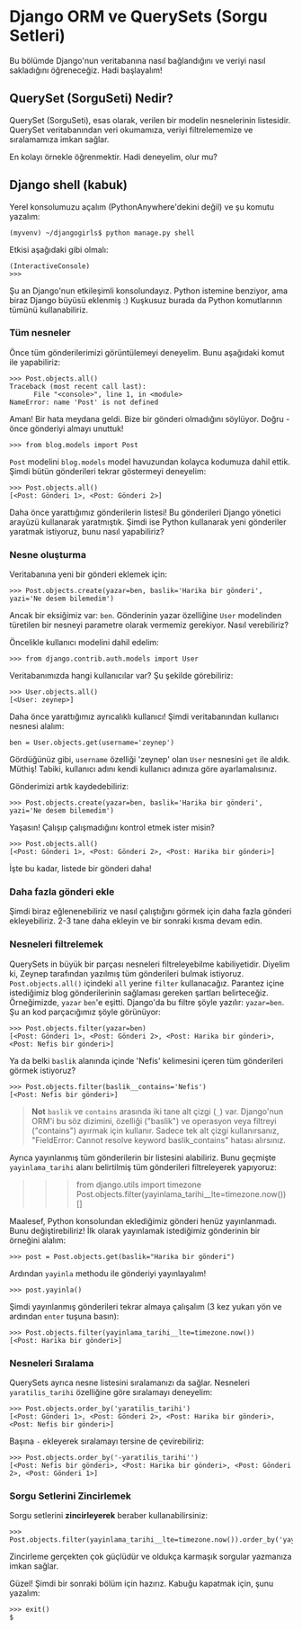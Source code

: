# Django ORM ve QuerySets (Sorgu Setleri)

Bu bölümde Django'nun veritabanına nasıl bağlandığını ve veriyi nasıl sakladığını öğreneceğiz. Hadi başlayalım!

## QuerySet (SorguSeti) Nedir?

QuerySet (SorguSeti), esas olarak, verilen bir modelin nesnelerinin listesidir. QuerySet veritabanından veri okumamıza, veriyi filtrelememize ve sıralamamıza imkan sağlar.

En kolayı örnekle öğrenmektir. Hadi deneyelim, olur mu?

## Django shell (kabuk)

Yerel konsolumuzu açalım (PythonAnywhere'dekini değil) ve şu komutu yazalım:

```
(myvenv) ~/djangogirls$ python manage.py shell
```    

Etkisi aşağıdaki gibi olmalı:

```
(InteractiveConsole)
>>>
```

Şu an Django'nun etkileşimli konsolundayız. Python istemine benziyor, ama biraz Django büyüsü eklenmiş :) Kuşkusuz burada da Python komutlarının tümünü kullanabiliriz.

### Tüm nesneler

Önce tüm gönderilerimizi görüntülemeyi deneyelim. Bunu aşağıdaki komut ile yapabiliriz:

```
>>> Post.objects.all()
Traceback (most recent call last):
      File "<console>", line 1, in <module>
NameError: name 'Post' is not defined
```

Aman! Bir hata meydana geldi. Bize bir gönderi olmadığını söylüyor. Doğru - önce gönderiyi almayı unuttuk!

```
>>> from blog.models import Post
```    

`Post` modelini `blog.models` model havuzundan kolayca kodumuza dahil ettik. Şimdi bütün gönderileri tekrar göstermeyi deneyelim:

```
>>> Post.objects.all()
[<Post: Gönderi 1>, <Post: Gönderi 2>]
```

Daha önce yarattığımız gönderilerin listesi! Bu gönderileri Django yönetici arayüzü kullanarak yaratmıştık. Şimdi ise Python kullanarak yeni gönderiler yaratmak istiyoruz, bunu nasıl yapabiliriz?

### Nesne oluşturma

Veritabanına yeni bir gönderi eklemek için:

```
>>> Post.objects.create(yazar=ben, baslik='Harika bir gönderi', yazi='Ne desem bilemedim')
```

Ancak bir eksiğimiz var: `ben`. Gönderinin yazar özelliğine `User` modelinden türetilen bir nesneyi parametre olarak vermemiz gerekiyor. Nasıl verebiliriz?

Öncelikle kullanıcı modelini dahil edelim:

```
>>> from django.contrib.auth.models import User
```

Veritabanımızda hangi kullanıcılar var? Şu şekilde görebiliriz:

```
>>> User.objects.all()
[<User: zeynep>]
```

Daha önce yarattığımız ayrıcalıklı kullanıcı! Şimdi veritabanından kullanıcı nesnesi alalım:

```
ben = User.objects.get(username='zeynep')
```

Gördüğünüz gibi, `username` özelliği 'zeynep' olan `User` nesnesini `get` ile aldık. Müthiş! Tabiki, kullanıcı adını kendi kullanıcı adınıza göre ayarlamalısınız.

Gönderimizi artık kaydedebiliriz:

```
>>> Post.objects.create(yazar=ben, baslik='Harika bir gönderi', yazi='Ne desem bilemedim')
```

Yaşasın! Çalışıp çalışmadığını kontrol etmek ister misin?

```
>>> Post.objects.all()
[<Post: Gönderi 1>, <Post: Gönderi 2>, <Post: Harika bir gönderi>]
```

İşte bu kadar, listede bir gönderi daha!

### Daha fazla gönderi ekle

Şimdi biraz eğlenenebiliriz ve nasıl çalıştığını görmek için daha fazla gönderi ekleyebiliriz. 2-3 tane daha ekleyin ve bir sonraki kısma devam edin.

### Nesneleri filtrelemek

QuerySets in büyük bir parçası nesneleri filtreleyebilme kabiliyetidir. Diyelim ki, Zeynep tarafından yazılmış tüm gönderileri bulmak istiyoruz. `Post.objects.all()` içindeki `all` yerine `filter` kullanacağız. Parantez içine istediğimiz blog gönderilerinin sağlaması gereken şartları belirteceğiz. Örneğimizde, `yazar` `ben`'e eşitti. Django'da bu filtre şöyle yazılır: `yazar=ben`. Şu an kod parçacığımız şöyle görünüyor:

```
>>> Post.objects.filter(yazar=ben)
[<Post: Gönderi 1>, <Post: Gönderi 2>, <Post: Harika bir gönderi>, <Post: Nefis bir gönderi>]
``` 

Ya da belki `baslik` alanında içinde 'Nefis' kelimesini içeren tüm gönderileri görmek istiyoruz?

```
>>> Post.objects.filter(baslik__contains='Nefis')
[<Post: Nefis bir gönderi>]
```

> **Not** `baslik` ve `contains` arasında iki tane alt çizgi (`_`) var. Django'nun ORM'i bu söz dizimini, özelliği ("baslik") ve operasyon veya filtreyi ("contains") ayırmak için kullanır. Sadece tek alt çizgi kullanırsanız, "FieldError: Cannot resolve keyword baslik_contains" hatası alırsınız.

Ayrıca yayınlanmış tüm gönderilerin bir listesini alabiliriz. Bunu geçmişte `yayinlama_tarihi` alanı belirtilmiş tüm gönderileri filtreleyerek yapıyoruz:

> > > from django.utils import timezone Post.objects.filter(yayinlama_tarihi__lte=timezone.now()) []

Maalesef, Python konsolundan eklediğimiz gönderi henüz yayınlanmadı. Bunu değiştirebiliriz! İlk olarak yayınlamak istediğimiz gönderinin bir örneğini alalım:

```
>>> post = Post.objects.get(baslik="Harika bir gönderi")
```

Ardından `yayinla` methodu ile gönderiyi yayınlayalım!

```
>>> post.yayinla()
```

Şimdi yayınlanmış gönderileri tekrar almaya çalışalım (3 kez yukarı yön ve ardından `enter` tuşuna basın):

```
>>> Post.objects.filter(yayinlama_tarihi__lte=timezone.now())
[<Post: Harika bir gönderi>]
```

### Nesneleri Sıralama

QuerySets ayrıca nesne listesini sıralamanızı da sağlar. Nesneleri `yaratilis_tarihi` özelliğine göre sıralamayı deneyelim:

```
>>> Post.objects.order_by('yaratilis_tarihi')
[<Post: Gönderi 1>, <Post: Gönderi 2>, <Post: Harika bir gönderi>, <Post: Nefis bir gönderi>]
```

Başına `-` ekleyerek sıralamayı tersine de çevirebiliriz:

```
>>> Post.objects.order_by('-yaratilis_tarihi'')
[<Post: Nefis bir gönderi>, <Post: Harika bir gönderi>, <Post: Gönderi 2>, <Post: Gönderi 1>]
```

### Sorgu Setlerini Zincirlemek

Sorgu setlerini **zincirleyerek** beraber kullanabilirsiniz:

```
>>> Post.objects.filter(yayinlama_tarihi__lte=timezone.now()).order_by('yayinlama_tarihi')
```

Zincirleme gerçekten çok güçlüdür ve oldukça karmaşık sorgular yazmanıza imkan sağlar.

Güzel! Şimdi bir sonraki bölüm için hazırız. Kabuğu kapatmak için, şunu yazalım:

```
>>> exit()
$
```